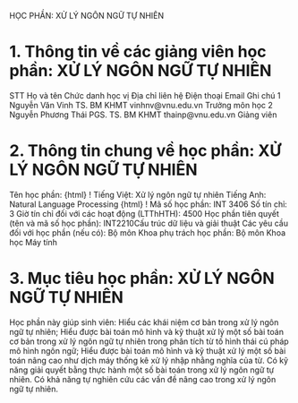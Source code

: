 HỌC PHẦN: XỬ LÝ NGÔN NGỮ TỰ NHIÊN
# 1. Thông tin về các giảng viên học phần: XỬ LÝ NGÔN NGỮ TỰ NHIÊN
STT Họ và tên Chức danh học vị Địa chỉ liên hệ Điện thoại Email Ghi chú 1 Nguyễn Văn Vinh TS. BM KHMT vinhnv\@vnu.edu.vn Trưởng môn học
2 Nguyễn Phương Thái PGS. TS. BM KHMT thainp\@vnu.edu.vn Giảng viên
# 2. Thông tin chung về học phần: XỬ LÝ NGÔN NGỮ TỰ NHIÊN
Tên học phần:
{html}
! Tiếng Việt: Xử lý ngôn ngữ tự nhiên Tiếng Anh: Natural Language Processing
{html}
! Mã số học phần: INT 3406 Số tín chỉ: 3 Giờ tín chỉ đối với các hoạt động (LTThHTH): 4500 Học phần tiên quyết (tên và mã số học phần): INT2210Cấu trúc dữ
liệu và giải thuật Các yêu cầu đối với học phần (nếu có): Bộ môn Khoa phụ trách học phần: Bộ môn Khoa học Máy tính
# 3. Mục tiêu học phần: XỬ LÝ NGÔN NGỮ TỰ NHIÊN
Học phần này giúp sinh viên: Hiểu các khái niệm cơ bản trong xử lý ngôn ngữ tự nhiên; Hiểu được bài toán mô hình và kỹ thuật xử lý một số bài toán cơ bản trong xử lý ngôn ngữ tự nhiên trong phân tích từ tố hình thái cú pháp mô hình ngôn ngữ; Hiểu được bài toán mô hình và kỹ thuật xử lý một số bài toán nâng cao như dịch máy thống kê xử lý nhập nhằng nghĩa của từ. Có kỹ năng giải quyết bằng thực hành một số bài toán trong xử lý ngôn ngữ tự nhiên. Có khả năng tự nghiên cứu các vấn đề nâng cao trong xử lý ngôn ngữ tự nhiên.
